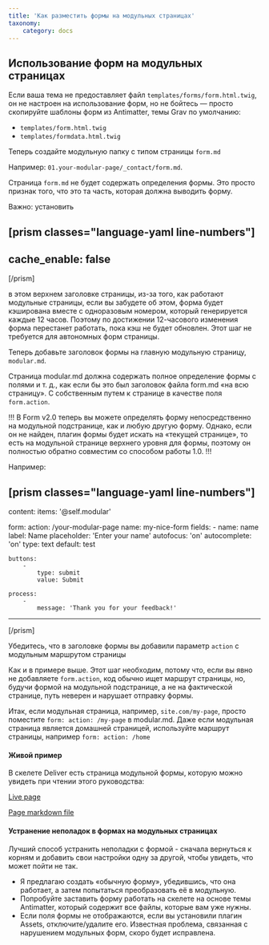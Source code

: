 ```yaml
---
title: 'Как разместить формы на модульных страницах'
taxonomy:
    category: docs
---
```


## Использование форм на модульных страницах

Если ваша тема не предоставляет файл `templates/forms/form.html.twig`, он не настроен на использование форм, но не бойтесь — просто скопируйте шаблоны форм из Antimatter, темы Grav по умолчанию:

- `templates/form.html.twig`
- `templates/formdata.html.twig`

Теперь создайте модульную папку с типом страницы `form.md`

Например: `01.your-modular-page/_contact/form.md`.

Страница `form.md` не будет содержать определения формы. Это просто признак того, что это та часть, которая должна выводить форму.

Важно: установить

[prism classes="language-yaml line-numbers"]
---
cache_enable: false
---
[/prism]

в этом верхнем заголовке страницы, из-за того, как работают модульные страницы, если вы забудете об этом, форма будет кэширована вместе с одноразовым номером, который генерируется каждые 12 часов. Поэтому по достижении 12-часового изменения форма перестанет работать, пока кэш не будет обновлен. Этот шаг не требуется для автономных форм страницы.

Теперь добавьте заголовок формы на главную модульную страницу, `modular.md`.

Страница modular.md должна содержать полное определение формы с полями и т. д., как если бы это был заголовок файла form.md «на всю страницу». С собственным путем к странице в качестве поля `form.action`.

!!! В Form v2.0 теперь вы можете определять форму непосредственно на модульной подстранице, как и любую другую форму. Однако, если он не найден, плагин формы будет искать на «текущей странице», то есть на модульной странице верхнего уровня для формы, поэтому он полностью обратно совместим со способом работы 1.0. !!!

Например:

[prism classes="language-yaml line-numbers"]
---
content:
    items: '@self.modular'

form:
    action: /your-modular-page
    name: my-nice-form
    fields:
        -
            name: name
            label: Name
            placeholder: 'Enter your name'
            autofocus: 'on'
            autocomplete: 'on'
            type: text
            default: test

    buttons:
        -
            type: submit
            value: Submit

    process:
        -
            message: 'Thank you for your feedback!'
---

[/prism]

Убедитесь, что в заголовке формы вы добавили параметр `action` с модульным маршрутом страницы

Как и в примере выше.
Этот шаг необходим, потому что, если вы явно не добавляете `form.action`, код обычно ищет маршрут страницы, но, будучи формой на модульной подстранице, а не на фактической странице, путь неверен и нарушает отправку формы.

Итак, если модульная страница, например, `site.com/my-page`, просто поместите `form: action: /my-page` в modular.md.
Даже если модульная страница является домашней страницей, используйте маршрут страницы, например `form: action: /home`

#### Живой пример

В скелете Deliver есть страница модульной формы, которую можно увидеть при чтении этого руководства:

[Live page](http://demo.getgrav.org/deliver-skeleton/contact)

[Page markdown file](https://github.com/getgrav/grav-skeleton-deliver-site/blob/develop/pages/07.contact/modular_alt.md)

#### Устранение неполадок в формах на модульных страницах

Лучший способ устранить неполадки с формой - сначала вернуться к корням и добавить свои настройки одну за другой, чтобы увидеть, что может пойти не так.

- Я предлагаю создать «обычную форму», убедившись, что она работает, а затем попытаться преобразовать её в модульную.
- Попробуйте заставить форму работать на скелете на основе темы Antimatter, который содержит все файлы, которые вам уже нужны.
- Если поля формы не отображаются, если вы установили плагин Assets, отключите/удалите его. Известная проблема, связанная с нарушением модульных форм, скоро будет исправлена.
